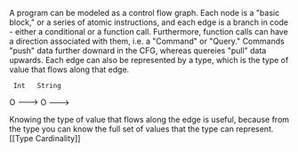 A program can be modeled as a control flow graph. Each node is a "basic block," or a series of atomic instructions, and each edge is a branch in code - either a conditional or a function call. Furthermore, function calls can have a direction associated with them, i.e. a "Command" or "Query." Commands "push" data further downard in the CFG, whereas quereies "pull" data upwards. Each edge can also be represented by a type, which is the type of value that flows along that edge.

     Int   String
O ---> O --->

Knowing the type of value that flows along the edge is useful, because from the type you can know the full set of values that the type can represent. [[Type Cardinality]]